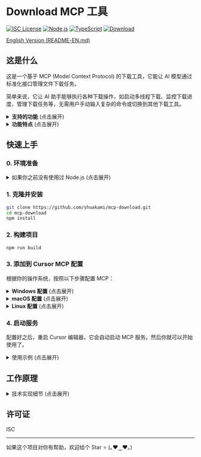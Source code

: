 # Download MCP 工具

[![ISC License](https://img.shields.io/badge/License-ISC-3a86ff?style=flat-square)](https://opensource.org/licenses/ISC)
[![Node.js](https://img.shields.io/badge/Node.js-18.x-ff006e?style=flat-square)](https://nodejs.org/)
[![TypeScript](https://img.shields.io/badge/TypeScript-5.x-8338ec?style=flat-square)](https://www.typescriptlang.org/)
[![Download](https://img.shields.io/badge/Download-MCP-fb5607?style=flat-square)](https://github.com/shuakami/mcp-download)

[English Version (README-EN.md)](README-EN.md)

## 这是什么

这是一个基于 MCP (Model Context Protocol) 的下载工具，它能让 AI 模型通过标准化接口管理文件下载任务。

简单来说，它让 AI 助手能够执行各种下载操作，如启动多线程下载、监控下载进度、管理下载任务等，无需用户手动输入复杂的命令或切换到其他下载工具。

<details>
<summary><b>支持的功能</b> (点击展开)</summary>

- **下载文件**：自动创建多线程下载任务，支持断点续传
- **任务管理**：列出、获取、暂停、恢复、取消和清理下载任务
- **多线程下载**：支持多达32线程并行下载，显著提升下载速度
- **持久化功能**：下载任务可在后台持续运行，即使关闭前台程序
- **状态监控**：实时跟踪下载进度、速度和耗时
- **灵活配置**：支持阻塞/非阻塞、持久化/非持久化等多种模式
</details>

<details>
<summary><b>功能特点</b> (点击展开)</summary>

以下是 Download MCP 工具的一些核心特点：

- **极速多线程下载**：最高支持32线程并行下载，大幅提升下载速度
- **智能断点续传**：自动检测中断的下载并从断点处继续
- **持久化下载任务**：即使关闭前台进程，下载任务也会在后台继续
- **实时状态监控**：提供下载速度、进度、剩余时间等实时信息
- **灵活的工作模式**：支持阻塞式或非阻塞式下载，根据需求选择
- **完整的任务管理**：创建、暂停、恢复、取消和清理下载任务的全流程管理
- **智能错误处理**：自动重试失败的下载，确保下载成功率

通过简单的自然语言指令，AI 可以帮助你完成上述所有操作，无需手动编写复杂命令或使用专门的下载软件。
</details>

## 快速上手

### 0. 环境准备

<details>
<summary>如果你之前没有使用过 Node.js (点击展开)</summary>

1. 安装 Node.js 和 npm
   - 访问 [Node.js 官网](https://nodejs.org/)
   - 下载并安装 LTS（长期支持）版本
   - 安装时选择默认选项即可，安装包会同时安装 Node.js 和 npm

2. 验证安装
   - 安装完成后，打开命令提示符（CMD）或 PowerShell
   - 输入以下命令确认安装成功：
     ```bash
     node --version
     npm --version
     ```
   - 如果显示版本号，则表示安装成功

3. 安装 Git（如果尚未安装）
   - 访问 [Git 官网](https://git-scm.com/)
   - 下载并安装 Git
   - 安装时使用默认选项即可

4. 安装 Python 3.11 或更高版本（必需）
   - 访问 [Python 官网](https://www.python.org/downloads/)
   - 下载并安装 Python 3.11 或更高版本
   - **重要**：安装时必须勾选"Add Python to PATH"选项
   - 安装完成后**重启电脑**，确保环境变量生效
</details>

### 1. 克隆并安装

```bash
git clone https://github.com/shuakami/mcp-download.git
cd mcp-download
npm install
```

### 2. 构建项目

```bash
npm run build
```

### 3. 添加到 Cursor MCP 配置

根据你的操作系统，按照以下步骤配置 MCP：

<details>
<summary><b>Windows 配置</b> (点击展开)</summary>

1. 在 Cursor 中，打开或创建 MCP 配置文件：`C:\\Users\\你的用户名\\.cursor\\mcp.json`
   - 注意：请将 `你的用户名` 替换为你的 Windows 用户名

2. 添加或修改配置如下：

```json
{
  "mcpServers": {
    "download-mcp": {
      "command": "python",
      "args": [
        "C:/Users/你的用户名/mcp-download/bridging_download_mcp.py"
      ]
    }
  }
}
```

> ⚠️ **请注意**:
> - 将 `你的用户名` 替换为你的 Windows 用户名
> - 确保路径正确指向你克隆或解压的项目目录
> - 路径应该反映你将项目文件放置的实际位置
> - **不要删除克隆或解压的文件夹**，这会导致 MCP 无法正常工作
</details>

<details>
<summary><b>macOS 配置</b> (点击展开)</summary>

1. 在 Cursor 中，打开或创建 MCP 配置文件：`/Users/你的用户名/.cursor/mcp.json`
   - 注意：请将 `你的用户名` 替换为你的 macOS 用户名

2. 添加或修改配置如下：

```json
{
  "mcpServers": {
    "download-mcp": {
      "command": "python3",
      "args": [
        "/Users/你的用户名/mcp-download/bridging_download_mcp.py"
      ]
    }
  }
}
```

> ⚠️ **请注意**:
> - 将 `你的用户名` 替换为你的 macOS 用户名
> - 确保路径正确指向你克隆或解压的项目目录
> - 路径应该反映你将项目文件放置的实际位置
> - **不要删除克隆或解压的文件夹**，这会导致 MCP 无法正常工作
</details>

<details>
<summary><b>Linux 配置</b> (点击展开)</summary>

1. 在 Cursor 中，打开或创建 MCP 配置文件：`/home/你的用户名/.cursor/mcp.json`
   - 注意：请将 `你的用户名` 替换为你的 Linux 用户名

2. 添加或修改配置如下：

```json
{
  "mcpServers": {
    "download-mcp": {
      "command": "python3",
      "args": [
        "/home/你的用户名/mcp-download/bridging_download_mcp.py"
      ]
    }
  }
}
```

> ⚠️ **请注意**:
> - 将 `你的用户名` 替换为你的 Linux 用户名
> - 确保路径正确指向你克隆或解压的项目目录
> - 路径应该反映你将项目文件放置的实际位置
> - **不要删除克隆或解压的文件夹**，这会导致 MCP 无法正常工作
</details>

### 4. 启动服务

配置好之后，重启 Cursor 编辑器，它会自动启动 MCP 服务。然后你就可以开始使用了。

<details>
<summary>使用示例 (点击展开)</summary>

你可以要求 AI 执行以下操作：
- "下载 https://nodejs.org/dist/v18.19.0/node-v18.19.0-x64.msi 到我的下载文件夹"
- "显示当前的所有下载任务" 
- "查看下载ID为abc123的下载状态"
- "暂停当前的下载任务"
- "恢复ID为abc123的下载，使用8个线程"
- "取消正在进行的下载"
- "清理所有已完成的下载任务"

高级用法：
- "使用32线程下载 https://dlcdn.apache.org/tomcat/tomcat-10/v10.1.19/bin/apache-tomcat-10.1.19.zip"
- "以阻塞模式下载 https://dl.google.com/android/repository/platform-tools-latest-windows.zip"（等待下载完成后再继续）
- "启动持久化下载 https://repo.anaconda.com/archive/Anaconda3-2023.09-0-Windows-x86_64.exe"（即使关闭前台程序也会继续下载）
</details>

## 工作原理

<details>
<summary>技术实现细节 (点击展开)</summary>

本工具基于 **MCP (Model Context Protocol)** 标准实现，作为 AI 模型与文件下载服务之间的桥梁。它使用 **node-fetch** 作为底层下载客户端，并通过 **Zod** 进行请求验证和类型检查。

主要技术组件包括：
- **多线程下载管理器**：将大文件分割为多个段，并发下载，然后合并
- **断点续传系统**：跟踪每个段的下载进度，支持中断后恢复
- **持久化存储**：保存下载任务状态，即使程序重启也能恢复
- **实时监控**：计算下载速度、预估剩余时间等关键指标
- **灵活的工作模式**：支持阻塞/非阻塞、持久化/非持久化模式

每个下载操作都被封装为标准化的 MCP 工具，接收结构化参数并返回格式化结果。所有下载任务都作为独立进程管理，确保即使前台程序关闭，下载也能安全继续。

这种设计使 AI 模型能够清晰地理解和处理下载状态，并以更自然的方式与用户沟通下载进度、速度和其他关键信息。
</details>

## 许可证

ISC

---

如果这个项目对你有帮助，欢迎给个 Star ⭐️ (｡♥‿♥｡)
